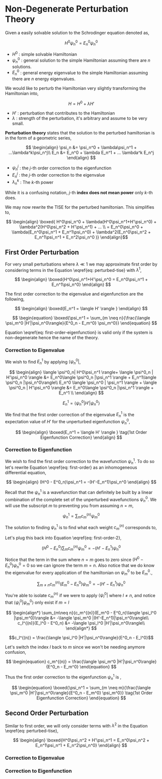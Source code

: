 #  Non-Degenerate Perturbation Theory

Given a easily solvable solution to the Schrodinger equation denoted as,

$$ H^0 \psi_n^0 = E_n^0 \psi_n^0$$

* $H^0$ : simple solvable Hamiltonian
* $\psi_n^0$ : general solution to the simple Hamiltonian assuming there are $n$ solutions.
* $E_n^0$ : general energy eigenvalue to the simple Hamiltonian assuming there are $n$ energy eigenvalues.

We would like to perturb the Hamiltonian very slightly transforming the Hamiltonian into,

$$ H = H^0 + \lambda H' \tag{Perturbed Hamiltonian} $$

* $H'$ : perturbation that contributes to the Hamiltonian
* $\lambda$ : strength of the perturbation, it's arbitrary and assume to be very small.

**Perturbation theory** states that the solution to the perturbed hamiltonian is in the form of a geometric series,

$$
\begin{align}
    \psi_n &= \psi_n^0 + \lambda\psi_n^1 + ...\lambda^k\psi_n^j\\
    E_n &= E_n^0 + \lambda E_n^1 + ... \lambda^k E_n^j
\end{align}
$$

* $\psi_n^j$ : the $j$-th order correction to the eigenfunction
* $E_n^j$ : the $j$-th order correction to the eigenvalue
* $\lambda_n^k$ : The $k$-th power

While it is a confusing notation, $j$-th **index does not mean power** only $k$-th does.

We may now rewrite the TISE for the perturbed hamiltonian. This simplifies to,

$$ \begin{align}
    \boxed{
    H^0\psi_n^0 + \lambda(H^0\psi_n^1+H'\psi_n^0) + \lambda^2(H^0\psi_n^2 + H'\psi_n^1) + ... \\
    = E_n^0\psi_n^0 + \lambda(E_n^0\psi_n^1 + E_n^1\psi_n^0) + \lambda^2(E_n^0\psi_n^2 + E_n^1\psi_n^1 + E_n^2\psi_n^0 )}
\end{align}$$

## First Order Perturbation
For very small perturbations where $\lambda \ll 1$ we may approximate first order by considering terms in the Equation \eqref{eq: perturbed-tise} with $\lambda^1$,

$$
\begin{align}
    \boxed{H^0\psi_n^1+H'\psi_n^0 = E_n^0\psi_n^1 + E_n^1\psi_n^0}
\end{align}
$$

The first order correction to the eigenvalue and eigenfunction are the following,

$$
\begin{align}
     \boxed{E_n^1 = \langle H' \rangle }
\end{align}
$$

$$
\begin{equation}
    \boxed{\psi_n^1 = \sum_{m \neq n}{\frac{\langle \psi_m^0 |H'|\psi_n^0\rangle}{E^0_n - E_m^0} \psi_m^0}}
\end{equation}
$$

Equation \eqref{eq: first-order-eigenfunction} is valid only if the system is non-degenerate hence the name of the theory.

### Correction to Eigenvalue

We wish to find $E_n^1$ by applying $\langle \psi_n^0 |$,

$$
\begin{align}
    \langle \psi^0_n| H^0\psi_n^1 \rangle+ \langle \psi^0_n | H'\psi_n^0 \rangle &= E_n^0\langle \psi^0_n  |\psi_n^1 \rangle + E_n^1\langle \psi^0_n  |\psi_n^0\rangle\\
    E_n^0 \langle \psi_n^0 | \psi_n^1 \rangle + \langle \psi^0_n | H'\psi_n^0 \rangle &= E_n^0\langle \psi^0_n  |\psi_n^1 \rangle + E_n^1  \\
\end{align}
$$

$$ E_n^1 = \langle \psi_n^0 | H' | \psi_n^0 \rangle $$

We find that the first order correction of the eigenvalue $E_n^1$ is the expectation value of $H'$ for the unperturbed eigenfunction $\psi_n^0$,

$$
\begin{align}
     \boxed{E_n^1 = \langle H' \rangle }
     \tag{1st Order Eigenfunction Correction}
\end{align}
$$

### Correction to Eigenfunction

We wish to find the first order correction to the wavefunction $\psi_n^1$. To do so let's rewrite Equation \eqref{eq: first-order} as an inhomogeneous differential equation,

$$
\begin{align}
    (H^0 - E^0_n)\psi_n^1 = -(H'-E_n^1)\psi_n^0
\end{align}
$$

Recall that the $\psi_n^1$ is a wavefunction that can definitely be built by a linear combination of the complete set of the unperturbed wavefunctions $\psi_n^0$. We will use the subscript $m$ to preventing you from assuming $n=m$,

$$ \psi_n^1 = \sum_{m}{c_m^{(n)}\psi_m^0} $$

The solution to finding $\psi_n^1$ is to find what each weight $c_m^{(n)}$ corresponds to,

Let's plug this back into Equation \eqref{eq: first-order-2},

$$
\begin{equation}
    (H^0 - E^0_n)\sum_{m}{c_m^{(n)}\psi_m^0} = -(H'-E_n^1)\psi_n^0
\end{equation}
$$

Notice that the term in the sum where $n=m$ goes to zero since $(H^0 - E_n^0)\psi_n^0 = 0$ so we can ignore the term $m=n$. Also notice that we do know the eigenvalue for every application of the hamiltonian on $\psi_m^0$ to be $E_m^0$.,

$$
\begin{equation}
    \sum_{m\neq n}{c_m^{(n)}(E_m^0 - E^0_n)\psi_m^0} = -(H'-E_n^1)\psi_n^0
\end{equation}
$$

You're able to isolate $c_m^{(n)}$ if we were to apply $\langle \psi_l^0 |$ where $l\neq n$, and notice that $\langle \psi_l^0 | \psi_m^0\rangle$ only exist if $m=l$

$$
\begin{align*}
    \sum_{m\neq n}{c_m^{(n)}(E_m^0 - E^0_n)\langle \psi_l^0 |\psi_m^0}\rangle &= -\langle \psi_m^0 |(H'-E_n^1)|\psi_n^0\rangle\\
    c_l^{(n)}(E_l^0 - E^0_n) &= -\langle \psi_l^0 |H'|\psi_n^0\rangle\\
\end{align*}
$$

$$c_l^{(n)} = \frac{\langle \psi_l^0 |H'|\psi_n^0\rangle}{E^0_n - E_l^0}$$

Let's switch the index $l$ back to $m$ since we won't be needing anymore confusion,

$$
\begin{equation}
    c_m^{(n)} = \frac{\langle \psi_m^0 |H'|\psi_n^0\rangle}{E^0_n - E_m^0}
\end{equation}
$$

Thus the first order correction to the eigenfunction $\psi_n^1$ is ,

$$
\begin{equation}
    \boxed{\psi_n^1 = \sum_{m \neq m}{\frac{\langle \psi_m^0 |H'|\psi_n^0\rangle}{E^0_n - E_m^0} \psi_m^0}}
    \tag{1st Order Eigenfunction Correction}
\end{equation}
$$

## Second Order Perturbation
Similar to first order, we will only consider terms with $\lambda^2$ in the Equation \eqref{eq: perturbed-tise},

$$
\begin{align}
    \boxed{H^0\psi_n^2 + H'\psi_n^1 = E_n^0\psi_n^2 + E_n^1\psi_n^1 + E_n^2\psi_n^0}
\end{align}
$$

### Correction to Eigenvalue
### Correction to Eigenfunction

